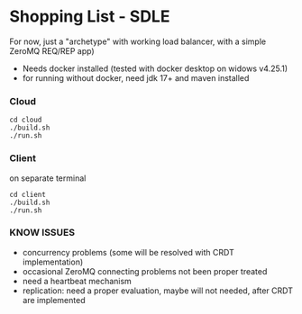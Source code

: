 # Shopping List - SDLE

For now, just a "archetype" with working load balancer, with a simple ZeroMQ REQ/REP app)

- Needs docker installed (tested with docker desktop on widows v4.25.1)
- for running without docker, need jdk 17+ and maven installed

### Cloud

```
cd cloud
./build.sh
./run.sh
```

### Client

on separate terminal

```
cd client
./build.sh
./run.sh
```

### KNOW ISSUES

- concurrency problems (some will be resolved with CRDT implementation)
- occasional ZeroMQ connecting problems not been proper treated
- need a heartbeat mechanism
- replication: need a proper evaluation, maybe will not needed, after CRDT are implemented

 